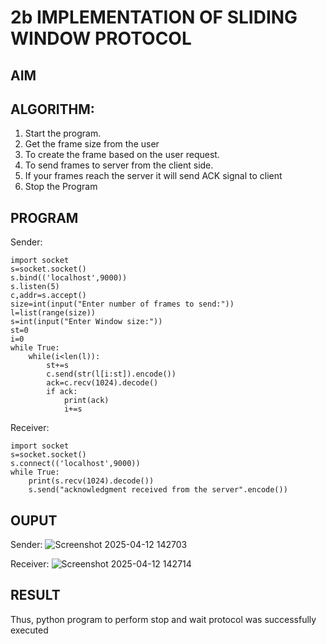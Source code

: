 # 2b IMPLEMENTATION OF SLIDING WINDOW PROTOCOL
## AIM
## ALGORITHM:
1. Start the program.
2. Get the frame size from the user
3. To create the frame based on the user request.
4. To send frames to server from the client side.
5. If your frames reach the server it will send ACK signal to client
6. Stop the Program
## PROGRAM
Sender:
```
import socket
s=socket.socket()
s.bind(('localhost',9000))
s.listen(5)
c,addr=s.accept()
size=int(input("Enter number of frames to send:"))
l=list(range(size))
s=int(input("Enter Window size:"))
st=0
i=0
while True:
    while(i<len(l)):
        st+=s
        c.send(str(l[i:st]).encode())
        ack=c.recv(1024).decode()
        if ack:
            print(ack)
            i+=s
```
Receiver:
```
import socket
s=socket.socket()
s.connect(('localhost',9000))
while True:
    print(s.recv(1024).decode())
    s.send("acknowledgment received from the server".encode())
```


## OUPUT
Sender:
![Screenshot 2025-04-12 142703](https://github.com/user-attachments/assets/78309c9f-c2af-4d82-a0fc-491c0f2f110d)

Receiver:
![Screenshot 2025-04-12 142714](https://github.com/user-attachments/assets/e1358c72-a090-4938-8be5-89a32a90665a)

## RESULT
Thus, python program to perform stop and wait protocol was successfully executed
